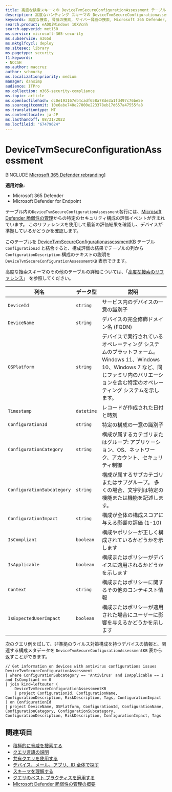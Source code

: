 ```yaml
---
title: 高度な検索スキーマの DeviceTvmSecureConfigurationAssessment テーブル
description: 高度なハンティング スキーマの DeviceTvmSecureConfigurationassessment テーブルで、セキュリティ評価イベントについて説明します。 これらのイベントは、デバイス情報、セキュリティ構成の詳細、影響、およびコンプライアンス情報を提供します。
keywords: 高度な捜索, 脅威の捜索, サイバー脅威の捜索, Microsoft 365 Defender, microsoft 365, m365, 検索, クエリ, テレメトリ, スキーマ参照, kusto, テーブル, 列, データ型, 説明, 脅威&脆弱性管理, TVM, デバイス管理, セキュリティ構成, DeviceTvmSecureConfigurationassessment
search.product: eADQiWindows 10XVcnh
search.appverid: met150
ms.service: microsoft-365-security
ms.subservice: m365d
ms.mktglfcycl: deploy
ms.sitesec: library
ms.pagetype: security
f1.keywords:
- NOCSH
ms.author: maccruz
author: schmurky
ms.localizationpriority: medium
manager: dansimp
audience: ITPro
ms.collection: m365-security-compliance
ms.topic: article
ms.openlocfilehash: dc0e193167eb4cadf658a78de3a1fd497c76be5e
ms.sourcegitcommit: 10e6abe740e27000e223378eb17d657a47555fa8
ms.translationtype: MT
ms.contentlocale: ja-JP
ms.lasthandoff: 08/31/2022
ms.locfileid: "67479624"
---
```

# <a name="devicetvmsecureconfigurationassessment"></a>DeviceTvmSecureConfigurationAssessment

[!INCLUDE [Microsoft 365 Defender rebranding](../includes/microsoft-defender.md)]


**適用対象:**
- Microsoft 365 Defender
- Microsoft Defender for Endpoint

テーブル内の`DeviceTvmSecureConfigurationAssessment`各行には、[Microsoft Defender 脆弱性の管理](/windows/security/threat-protection/microsoft-defender-atp/next-gen-threat-and-vuln-mgt)からの特定のセキュリティ構成の評価イベントが含まれています。 このリファレンスを使用して最新の評価結果を確認し、デバイスが準拠しているかどうかを確認します。

このテーブルを [DeviceTvmSecureConfigurationassessmentKB](advanced-hunting-devicetvmsecureconfigurationassessmentkb-table.md) テーブル `ConfigurationId` と結合すると、構成評価の結果でテーブルの列から `ConfigurationDescription` 構成のテキストの説明を `DeviceTvmSecureConfigurationAssessmentKB` 表示できます。

高度な捜索スキーマのその他のテーブルの詳細については、「[高度な捜索のリファレンス](advanced-hunting-schema-tables.md)」 を参照してください。

| 列名 | データ型 | 説明 |
|-------------|-----------|-------------|
| `DeviceId` | `string` | サービス内のデバイスの一意の識別子 |
| `DeviceName` | `string` | デバイスの完全修飾ドメイン名 (FQDN) |
| `OSPlatform` | `string` | デバイスで実行されているオペレーティング システムのプラットフォーム。 Windows 11、Windows 10、Windows 7 など、同じファミリ内のバリエーションを含む特定のオペレーティング システムを示します。|
| `Timestamp` | `datetime` | レコードが作成された日付と時刻 |
| `ConfigurationId` | `string` | 特定の構成の一意の識別子 |
| `ConfigurationCategory` | `string` | 構成が属するカテゴリまたはグループ: アプリケーション、OS、ネットワーク、アカウント、セキュリティ制御 |
| `ConfigurationSubcategory` | `string` | 構成が属するサブカテゴリまたはサブグループ。 多くの場合、文字列は特定の機能または機能を記述します。 |
| `ConfigurationImpact` | `string` | 構成が全体の構成スコアに与える影響の評価 (1-10) |
| `IsCompliant` | `boolean` | 構成やポリシーが正しく構成されているかどうかを示します |
| `IsApplicable` | `boolean` | 構成またはポリシーがデバイスに適用されるかどうかを示します |
| `Context` | `string` | 構成またはポリシーに関するその他のコンテキスト情報 |
| `IsExpectedUserImpact` | `boolean` | 構成またはポリシーが適用された場合にユーザーに影響を与えるかどうかを示します |

次のクエリ例を試して、非準拠のウイルス対策構成を持つデバイスの情報と、関連する構成メタデータを `DeviceTvmSecureConfigurationAssessmentKB` 表から返すことができます。

```kusto
// Get information on devices with antivirus configurations issues
DeviceTvmSecureConfigurationAssessment
| where ConfigurationSubcategory == 'Antivirus' and IsApplicable == 1 and IsCompliant == 0
| join kind=leftouter (
    DeviceTvmSecureConfigurationAssessmentKB
    | project ConfigurationId, ConfigurationName, ConfigurationDescription, RiskDescription, Tags, ConfigurationImpact
) on ConfigurationId
| project DeviceName, OSPlatform, ConfigurationId, ConfigurationName, ConfigurationCategory, ConfigurationSubcategory, ConfigurationDescription, RiskDescription, ConfigurationImpact, Tags
```

## <a name="related-topics"></a>関連項目

- [積極的に脅威を捜索する](advanced-hunting-overview.md)
- [クエリ言語の説明](advanced-hunting-query-language.md)
- [共有クエリを使用する](advanced-hunting-shared-queries.md)
- [デバイス、メール、アプリ、ID 全体で探す](advanced-hunting-query-emails-devices.md)
- [スキーマを理解する](advanced-hunting-schema-tables.md)
- [クエリのベスト プラクティスを適用する](advanced-hunting-best-practices.md)
- [Microsoft Defender 脆弱性の管理の概要](/windows/security/threat-protection/microsoft-defender-atp/next-gen-threat-and-vuln-mgt)
